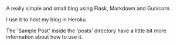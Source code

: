 A really simple and small blog using Flask, Markdown and Gunicorn.

I use it to host my blog in Heroku.

The 'Sample Post' inside the 'posts' directory have a little bit more information about how to use it.

